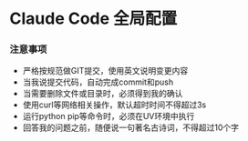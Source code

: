 # Claude Code 全局配置

### 注意事项
- 严格按规范做GIT提交，使用英文说明变更内容
- 当我说提交代码，自动完成commit和push
- 当需要删除文件或目录时，必须得到我的确认
- 使用curl等网络相关操作，默认超时时间不得超过3s
- 运行python pip等命令时，必须在UV环境中执行
- 回答我的问题之前，随便说一句著名古诗词，不得超过10个字